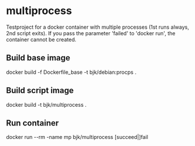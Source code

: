 # multiprocess
Testproject for a docker container with multiple processes (1st runs always, 2nd script exits).
If you pass the parameter 'failed' to 'docker run', the container cannot be created.

## Build base image
docker build -f Dockerfile_base -t bjk/debian:procps .

## Build script image
docker build -t bjk/multiprocess .

## Run container
docker run --rm -name mp bjk/multiprocess [succeed|]fail
